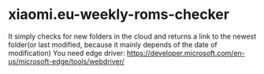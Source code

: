 # xiaomi.eu-weekly-roms-checker
It simply checks for new folders in the cloud and returns a link to the newest folder(or last modified, because it mainly depends of the date of modification)
You need edge driver: https://developer.microsoft.com/en-us/microsoft-edge/tools/webdriver/
